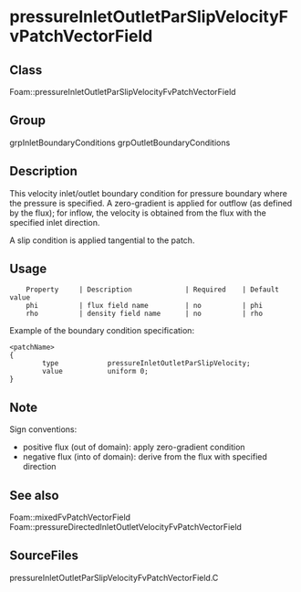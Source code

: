 # pressureInletOutletParSlipVelocityFvPatchVectorField 
## Class
Foam::pressureInletOutletParSlipVelocityFvPatchVectorField

## Group
grpInletBoundaryConditions grpOutletBoundaryConditions

## Description
This velocity inlet/outlet boundary condition for pressure boundary where
the pressure is specified.  A zero-gradient is applied for outflow (as
defined by the flux); for inflow, the velocity is obtained from the flux
with the specified inlet direction.

A slip condition is applied tangential to the patch.

## Usage

        Property     | Description             | Required    | Default value
        phi          | flux field name         | no          | phi
        rho          | density field name      | no          | rho


Example of the boundary condition specification:
```
<patchName>
{
        type            pressureInletOutletParSlipVelocity;
        value           uniform 0;
}
```

## Note
Sign conventions:
- positive flux (out of domain): apply zero-gradient condition
- negative flux (into of domain): derive from the flux with specified
      direction

## See also
Foam::mixedFvPatchVectorField
Foam::pressureDirectedInletOutletVelocityFvPatchVectorField

## SourceFiles
pressureInletOutletParSlipVelocityFvPatchVectorField.C

